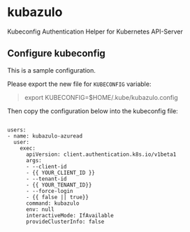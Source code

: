 # kubazulo
Kubeconfig Authentication Helper for Kubernetes API-Server

## Configure kubeconfig

This is a sample configuration.

Please export the new file for `KUBECONFIG` variable:
>export KUBECONFIG=$HOME/.kube/kubazulo.config

Then copy the configuration below into the kubeconfig file:
```

users:
- name: kubazulo-azuread
  user:
    exec:
      apiVersion: client.authentication.k8s.io/v1beta1
      args:
      - --client-id
      - {{ YOUR_CLIENT_ID }}
      - --tenant-id
      - {{ YOUR_TENANT_ID}}
      - --force-login
      - {{ false || true}}
      command: kubazulo
      env: null
      interactiveMode: IfAvailable
      provideClusterInfo: false
```


